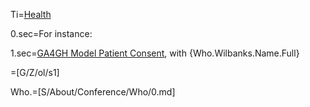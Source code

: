 Ti=<a href="i.php?v=d&f=S/About/Conference/Theme/Use/Health/0.md">Health</a>

0.sec=For instance:

1.sec=<a href="i.php?v=l&f=Wx/org/genomicsandhealth/REWG/Demo/">GA4GH Model Patient Consent</a>, with {Who.Wilbanks.Name.Full}

=[G/Z/ol/s1]

Who.=[S/About/Conference/Who/0.md]
